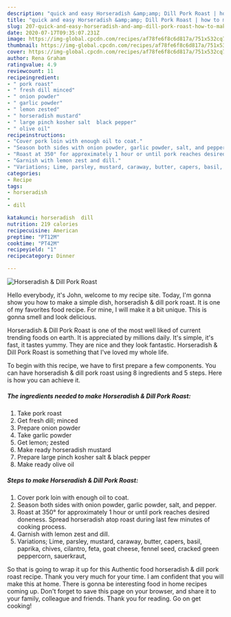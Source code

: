 ```yaml
---
description: "quick and easy Horseradish &amp;amp; Dill Pork Roast | how to make the best Horseradish &amp;amp; Dill Pork Roast"
title: "quick and easy Horseradish &amp;amp; Dill Pork Roast | how to make the best Horseradish &amp;amp; Dill Pork Roast"
slug: 207-quick-and-easy-horseradish-and-amp-dill-pork-roast-how-to-make-the-best-horseradish-and-amp-dill-pork-roast
date: 2020-07-17T09:35:07.231Z
image: https://img-global.cpcdn.com/recipes/af78fe6f8c6d817a/751x532cq70/horseradish-dill-pork-roast-recipe-main-photo.jpg
thumbnail: https://img-global.cpcdn.com/recipes/af78fe6f8c6d817a/751x532cq70/horseradish-dill-pork-roast-recipe-main-photo.jpg
cover: https://img-global.cpcdn.com/recipes/af78fe6f8c6d817a/751x532cq70/horseradish-dill-pork-roast-recipe-main-photo.jpg
author: Rena Graham
ratingvalue: 4.9
reviewcount: 11
recipeingredient:
- " pork roast"
- " fresh dill minced"
- " onion powder"
- " garlic powder"
- " lemon zested"
- " horseradish mustard"
- " large pinch kosher salt  black pepper"
- " olive oil"
recipeinstructions:
- "Cover pork loin with enough oil to coat."
- "Season both sides with onion powder, garlic powder, salt, and pepper."
- "Roast at 350° for approximately 1 hour or until pork reaches desired doneness. Spread horseradish atop roast during last few minutes of cooking process."
- "Garnish with lemon zest and dill."
- "Variations; Lime, parsley, mustard, caraway, butter, capers, basil, paprika, chives, cilantro, feta, goat cheese, fennel seed, cracked green peppercorn, sauerkraut,"
categories:
- Recipe
tags:
- horseradish
- 
- dill

katakunci: horseradish  dill 
nutrition: 219 calories
recipecuisine: American
preptime: "PT12M"
cooktime: "PT42M"
recipeyield: "1"
recipecategory: Dinner

---
```



![Horseradish &amp; Dill Pork Roast](https://img-global.cpcdn.com/recipes/af78fe6f8c6d817a/751x532cq70/horseradish-dill-pork-roast-recipe-main-photo.jpg)

Hello everybody, it's John, welcome to my recipe site. Today, I'm gonna show you how to make a simple dish, horseradish &amp; dill pork roast. It is one of my favorites food recipe. For mine, I will make it a bit unique. This is gonna smell and look delicious.

Horseradish &amp; Dill Pork Roast is one of the most well liked of current trending foods on earth. It is appreciated by millions daily. It's simple, it's fast, it tastes yummy. They are nice and they look fantastic. Horseradish &amp; Dill Pork Roast is something that I've loved my whole life.




To begin with this recipe, we have to first prepare a few components. You can have horseradish &amp; dill pork roast using 8 ingredients and 5 steps. Here is how you can achieve it.

<!--inarticleads1-->

##### The ingredients needed to make Horseradish &amp; Dill Pork Roast:

1. Take  pork roast
1. Get  fresh dill; minced
1. Prepare  onion powder
1. Take  garlic powder
1. Get  lemon; zested
1. Make ready  horseradish mustard
1. Prepare  large pinch kosher salt &amp; black pepper
1. Make ready  olive oil




<!--inarticleads2-->

##### Steps to make Horseradish &amp; Dill Pork Roast:

1. Cover pork loin with enough oil to coat.
1. Season both sides with onion powder, garlic powder, salt, and pepper.
1. Roast at 350° for approximately 1 hour or until pork reaches desired doneness. Spread horseradish atop roast during last few minutes of cooking process.
1. Garnish with lemon zest and dill.
1. Variations; Lime, parsley, mustard, caraway, butter, capers, basil, paprika, chives, cilantro, feta, goat cheese, fennel seed, cracked green peppercorn, sauerkraut,




So that is going to wrap it up for this Authentic food horseradish &amp; dill pork roast recipe. Thank you very much for your time. I am confident that you will make this at home. There is gonna be interesting food in home recipes coming up. Don't forget to save this page on your browser, and share it to your family, colleague and friends. Thank you for reading. Go on get cooking!
